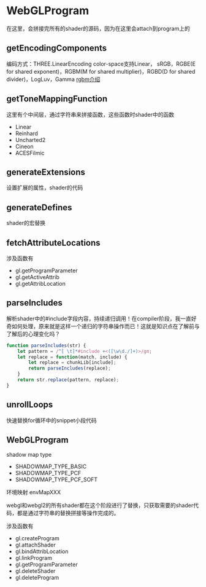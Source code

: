 # WebGLProgram
在这里，会拼接完所有的shader的源码，因为在这里会attach到program上的
## getEncodingComponents
编码方式：THREE.LinearEncoding
color-space支持Linear， sRGB，RGBE(E for shared exponent)，RGBM(M for shared multiplier)，RGBD(D for shared divider)，LogLuv，Gamma
[rgbm介绍](http://lousodrome.net/blog/light/tag/rgbm/)

## getToneMappingFunction
这里有个中间层，通过字符串来拼接函数，这些函数时shader中的函数
- Linear
- Reinhard
- Uncharted2
- Cineon
- ACESFilmic

## generateExtensions
设置扩展的属性，shader的代码

## generateDefines
shader的宏替换

## fetchAttributeLocations
涉及函数有
- gl.getProgramParameter
- gl.getActiveAttrib
- gl.getAttribLocation

## parseIncludes
解析shader中的#include字段内容，持续递归调用！在compiler阶段，我一直好奇如何处理，原来就是这样一个递归的字符串操作而已！这就是知识点在了解前与了解后的心理变化吗？
```javascript
function parseIncludes(str) {
    let pattern = /^[ \t]*#include +<([\w\d./]+)>/gm;
	let replace = function(match, include) {
		let replace = chunkLib[include];
    	return parseIncludes(replace);
	}
	return str.replace(pattern, replace);
}
```

## unrollLoops
快速替换for循环中的snippet小段代码

## WebGLProgram
shadow map type
- SHADOWMAP_TYPE_BASIC
- SHADOWMAP_TYPE_PCF
- SHADOWMAP_TYPE_PCF_SOFT

环境映射
envMapXXX

webgl和webgl2的所有shader都在这个阶段进行了替换，只获取需要的shader代码，都是通过字符串的替换拼接等操作完成的。

涉及函数有
- gl.createProgram
- gl.attachShader
- gl.bindAttribLocation
- gl.linkProgram
- gl.getProgramParameter
- gl.deleteShader
- gl.deleteProgram

